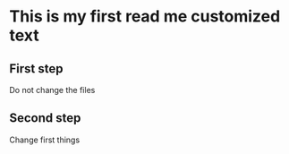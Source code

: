 # This is my first read me customized text
## First step
Do not change the files

## Second step
Change first things
